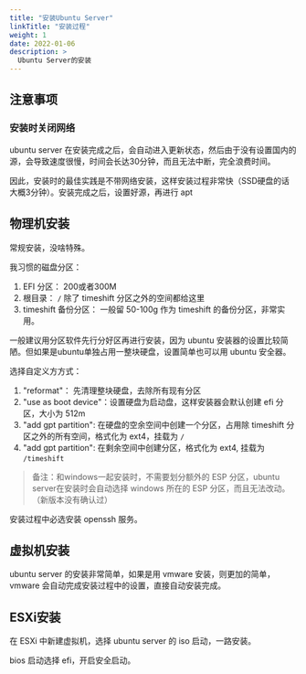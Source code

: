 ```yaml
---
title: "安装Ubuntu Server"
linkTitle: "安装过程"
weight: 1
date: 2022-01-06
description: >
  Ubuntu Server的安装
---
```




## 注意事项

### 安装时关闭网络

ubuntu server 在安装完成之后，会自动进入更新状态，然后由于没有设置国内的源，会导致速度很慢，时间会长达30分钟，而且无法中断，完全浪费时间。

因此，安装时的最佳实践是不带网络安装，这样安装过程非常快（SSD硬盘的话大概3分钟）。安装完成之后，设置好源，再进行 apt 

## 物理机安装

常规安装，没啥特殊。

我习惯的磁盘分区：

1. EFI 分区： 200或者300M
2. 根目录： `/`  除了 timeshift 分区之外的空间都给这里
3. timeshift 备份分区： 一般留 50-100g 作为 timeshift 的备份分区，非常实用。

一般建议用分区软件先行分好区再进行安装，因为 ubuntu 安装器的设置比较简陋。但如果是ubuntu单独占用一整块硬盘，设置简单也可以用 ubuntu 安全器。

选择自定义方方式：

1. "reformat"： 先清理整块硬盘，去除所有现有分区
2. "use as boot device"：设置硬盘为启动盘，这样安装器会默认创建 efi 分区，大小为 512m
3. "add gpt partition": 在硬盘的空余空间中创建一个分区，占用除 timeshift 分区之外的所有空间，格式化为 ext4，挂载为 `/`
4. "add gpt partition": 在剩余空间中创建分区，格式化为 ext4, 挂载为 `/timeshift`

>  备注：和windows一起安装时，不需要划分额外的 ESP 分区，ubuntu server在安装时会自动选择 windows 所在的 ESP 分区，而且无法改动。（新版本没有确认过）

安装过程中必选安装 openssh 服务。

## 虚拟机安装

ubuntu server 的安装非常简单，如果是用 vmware 安装，则更加的简单，vmware 会自动完成安装过程中的设置，直接自动安装完成。

## ESXi安装

在 ESXi 中新建虚拟机，选择 ubuntu server 的 iso 启动，一路安装。

bios 启动选择 efi，开启安全启动。

